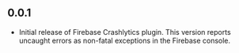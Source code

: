 ## 0.0.1

* Initial release of Firebase Crashlytics plugin.
This version reports uncaught errors as non-fatal exceptions in the
Firebase console.
